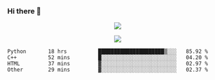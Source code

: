 ### Hi there 👋

<!--
**SuuTTT/SuuTTT** is a ✨ _special_ ✨ repository because its `README.md` (this file) appears on your GitHub profile.

Here are some ideas to get you started:

- 🔭 I’m currently working on ...
- 🌱 I’m currently learning ...
- 👯 I’m looking to collaborate on ...
- 🤔 I’m looking for help with ...
- 💬 Ask me about ...
- 📫 How to reach me: ...
- 😄 Pronouns: ...
- ⚡ Fun fact: ...
-->

<div align='center'>
    <p align='center'>
        <img src='https://github-readme-stats.vercel.app/api?line_height=27&username=SuuTTT&show_icons=true&theme=solarized-light'/>
    </p>
</div>    
<div align='center'>  
    <p align='center'>
        <img src='https://github-readme-stats.vercel.app/api/wakatime?username=SuuTTT&theme=solarized-light'/>
    </p>
    
</div>  

<!--START_SECTION:waka-->

```text
Python       18 hrs          █████████████████████▒░░░   85.92 %
C++          52 mins         █░░░░░░░░░░░░░░░░░░░░░░░░   04.20 %
HTML         37 mins         ▓░░░░░░░░░░░░░░░░░░░░░░░░   02.97 %
Other        29 mins         ▓░░░░░░░░░░░░░░░░░░░░░░░░   02.37 %
```

<!--END_SECTION:waka-->
